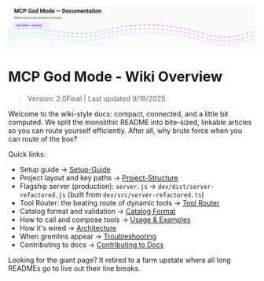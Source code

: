 <p align="center">
  <img src="../../assets/headers/animated-header-1.svg" alt="MCP God Mode — Documentation" />
</p>

# MCP God Mode - Wiki Overview

> Version: 2.0Final | Last updated 9/19/2025

Welcome to the wiki-style docs: compact, connected, and a little bit computed. We split the monolithic README into bite-sized, linkable articles so you can route yourself efficiently. After all, why brute force when you can route of the box?

Quick links:

- Setup guide → [Setup-Guide](./Setup-Guide.md)
- Project layout and key paths → [Project-Structure](./Project-Structure.md)
- Flagship server (production): `server.js` → `dev/dist/server-refactored.js` (built from `dev/src/server-refactored.ts`)
- Tool Router: the beating route of dynamic tools → [Tool Router](./Tool-Router.md)
- Catalog format and validation → [Catalog Format](./Catalog-Format.md)
- How to call and compose tools → [Usage & Examples](./Usage-Examples.md)
- How it's wired → [Architecture](./Architecture.md)
- When gremlins appear → [Troubleshooting](./Troubleshooting.md)
- Contributing to docs → [Contributing to Docs](./Contributing-Docs.md)

Looking for the giant page? It retired to a farm upstate where all long READMEs go to live out their line breaks.
